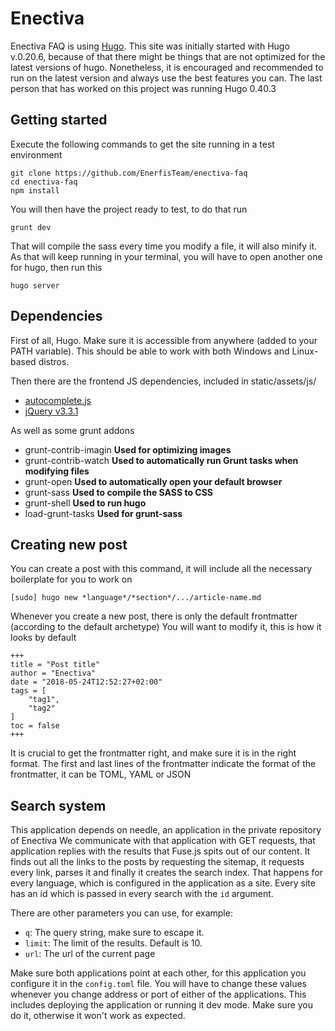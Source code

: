# Enectiva
Enectiva FAQ is using [Hugo](https://gohugo.io/).
This site was initially started with Hugo v.0.20.6, because of that there might be things that are not optimized for the latest versions of hugo.
Nonetheless, it is encouraged and recommended to run on the latest version and always use the best features you can.
The last person that has worked on this project was running Hugo 0.40.3

## Getting started
Execute the following commands to get the site running in a test environment
```shell
git clone https://github.com/EnerfisTeam/enectiva-faq
cd enectiva-faq
npm install
```
You will then have the project ready to test, to do that run
```shell
grunt dev
```
That will compile the sass every time you modify a file, it will also minify it.
As that will keep running in your terminal, you will have to open another one for hugo, then run this
```shell
hugo server
```

## Dependencies
First of all, Hugo. Make sure it is accessible from anywhere (added to your PATH variable).
This should be able to work with both Windows and Linux-based distros.

Then there are the frontend JS dependencies, included in static/assets/js/
- [autocomplete.js](https://github.com/algolia/autocomplete.js)
- [jQuery v3.3.1](https://jquery.com/)

As well as some grunt addons
- grunt-contrib-imagin **Used for optimizing images**
- grunt-contrib-watch **Used to automatically run Grunt tasks when modifying files**
- grunt-open **Used to automatically open your default browser**
- grunt-sass **Used to compile the SASS to CSS**
- grunt-shell **Used to run hugo**
- load-grunt-tasks **Used for grunt-sass**

## Creating new post
You can create a post with this command, it will include all the necessary boilerplate for you to work on
```shell
[sudo] hugo new *language*/*section*/.../article-name.md
```

Whenever you create a new post, there is only the default frontmatter (according to the default archetype)
You will want to modify it, this is how it looks by default
```
+++
title = "Post title"
author = "Enectiva"
date = "2018-05-24T12:52:27+02:00"
tags = [
    "tag1",
    "tag2"
]
toc = false
+++
```

It is crucial to get the frontmatter right, and make sure it is in the right format.
The first and last lines of the frontmatter indicate the format of the frontmatter, it can be TOML, YAML or JSON

## Search system
This application depends on needle, an application in the private repository of Enectiva
We communicate with that application with GET requests, that application replies with the results that Fuse.js spits out of our content.
It finds out all the links to the posts by requesting the sitemap, it requests every link, parses it and finally it creates the search index.
That happens for every language, which is configured in the application as a site. Every site has an id which is passed in every search with the `id` argument.

There are other parameters you can use, for example:
* `q`: The query string, make sure to escape it.
* `limit`: The limit of the results. Default is 10.
* `url`:  The url of the current page

Make sure both applications point at each other, for this application you configure it in the `config.toml` file.
You will have to change these values whenever you change address or port of either of the applications.
This includes deploying the application or running it dev mode. Make sure you do it, otherwise it won't work as expected.